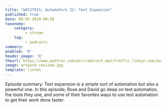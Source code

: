 ```yaml
---
title: "&#127911; Automators 22: Text Expansion"
published: true
date: 09-05-2019 09:50
taxonomy:
    category:
         - stream
    tag:
         - podcasts
summary:
enabled: '0'
header_image: '0'
theurl: https://www.podtrac.com/pts/redirect.mp3/traffic.libsyn.com/automatorsrelay/automators022.mp3
image: artwork-resized.jpg
template: listen
---
```

 
Episode summary: Text expansion is a simple sort of automation but also a powerful one. In this episode, Rose and David go deep on text automation, the tools they use, and some of their favorites ways to use text automation to get their work done faster.
